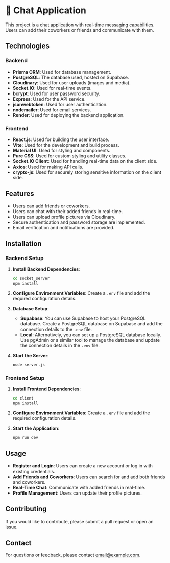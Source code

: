 # :speech_balloon: Chat Application

This project is a chat application with real-time messaging capabilities. Users can add their coworkers or friends and communicate with them.

## Technologies

### Backend

- **Prisma ORM**: Used for database management.
- **PostgreSQL**: The database used, hosted on Supabase.
- **Cloudinary**: Used for user uploads (images and media).
- **Socket.IO**: Used for real-time events.
- **bcrypt**: Used for user password security.
- **Express**: Used for the API service.
- **jsonwebtoken**: Used for user authentication.
- **nodemailer**: Used for email services.
- **Render**: Used for deploying the backend application.

### Frontend

- **React.js**: Used for building the user interface.
- **Vite**: Used for the development and build process.
- **Material UI**: Used for styling and components.
- **Pure CSS**: Used for custom styling and utility classes.
- **Socket.IO Client**: Used for handling real-time data on the client side.
- **Axios**: Used for making API calls.
- **crypto-js**: Used for securely storing sensitive information on the client side.

## Features

- Users can add friends or coworkers.
- Users can chat with their added friends in real-time.
- Users can upload profile pictures via Cloudinary.
- Secure authentication and password storage are implemented.
- Email verification and notifications are provided.

## Installation

### Backend Setup

1. **Install Backend Dependencies**:

   ```bash
   cd socket_server
   npm install
   ```

2. **Configure Environment Variables**: Create a `.env` file and add the required configuration details.

3. **Database Setup**:

   - **Supabase**: You can use Supabase to host your PostgreSQL database. Create a PostgreSQL database on Supabase and add the connection details to the `.env` file.
   - **Local**: Alternatively, you can set up a PostgreSQL database locally. Use pgAdmin or a similar tool to manage the database and update the connection details in the `.env` file.

4. **Start the Server**:
   ```bash
   node server.js
   ```

### Frontend Setup

1. **Install Frontend Dependencies**:

   ```bash
   cd client
   npm install
   ```

2. **Configure Environment Variables**: Create a `.env` file and add the required configuration details.

3. **Start the Application**:
   ```bash
   npm run dev
   ```

## Usage

- **Register and Login**: Users can create a new account or log in with existing credentials.
- **Add Friends and Coworkers**: Users can search for and add both friends and coworkers.
- **Real-Time Chat**: Communicate with added friends in real-time.
- **Profile Management**: Users can update their profile pictures.

## Contributing

If you would like to contribute, please submit a pull request or open an issue.

## Contact

For questions or feedback, please contact [email@example.com](mailto:email@example.com).
